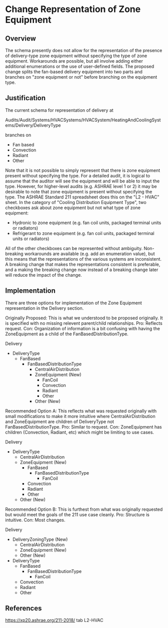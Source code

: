 # Change Representation of Zone Equipment #

## Overview ##
The schema presently does not allow for the representation of the presence of delivery-type zone equipment without specifying the type of zone equipment. Workarounds are possible, but all involve adding either additional enumerations or the use of user-defined fields. The proposed change splits the fan-based delivery equipment into two parts and branches on "zone equipment or not" before branching on the equipment type. 

## Justification ##
The current schema for representation of delivery at

Audits/Audit/Systems/HVACSystems/HVACSystem/HeatingAndCoolingSystems/Delivery/DeliveryType

branches on

  * Fan based
  * Convection
  * Radiant 
  * Other

Note that it is not possible to simply represent that there is zone equipment present without specifying the type. For a detailed audit, it is logical to assume that the auditor will see the equipment and will be able to input the type. However, for higher-level audits (e.g. ASHRAE level 1 or 2) it may be desirable to note that zone equipment is present without specifying the type. The ASHRAE Standard 211 spreadsheet does this on the "L2 - HVAC" sheet. In the category of "Cooling Distribution Equipment Type", two checkboxes ask about zone equipment but not what type of zone equipment:

  * Hydronic to zone equipment (e.g. fan coil units, packaged terminal units or radiators)
  * Refrigerant to zone equipment (e.g. fan coil units, packaged terminal units or radiators)

All of the other checkboxes can be represented without ambiguity. Non-breaking workarounds are available (e.g. add an enumeration value), but this means that the representations of the various systems are inconsistent. A breaking change that makes the representations consistent is preferable, and a making the breaking change now instead of a breaking change later will reduce the impact of the change.

## Implementation ##
There are three options for implementation of the Zone Equipment representation in the Delivery section. 

Originally Proposed: This is what we understood to be proposed originally. It is specified with no missing relevent parent/child relationships. Pro: Reflects request. Con: Organization of information is a bit confusing with having the ZoneEquipment as a child of the  FanBasedDistributionType.

Delivery  
- DeliveryType  
  - FanBased  
    - FanBasedDistributionType  
       - CentralAirDistribution   
       - ZoneEquipment (New)  
          - FanCoil  
          - Convection  
          - Radiant  
          - Other  
        - Other (New)  

Recommended Option A: This reflects what was requested originally with small modifications to make it more intuitive where CentralAirDistribution and ZoneEquipment are children of DeliveryType not FanBasedDistributionType. Pro: Similar to request. Con: ZoneEquipment has children (Convection, Radiant, etc) which might be limiting to use cases. 

Delivery  
- DeliveryType  
  - CentralAirDistribution  
  - ZoneEquipment (New)  
     - FanBased  
       - FanBasedDistributionType   
            - FanCoil  
     - Convection  
     - Radiant  
     - Other  
  - Other (New)  

Recommended Option B: This is furthest from what was originally requested but would meet the goals of the 211 use case cleanly. Pro: Structure is intuitive. Con: Most changes.   		

Delivery  
- DeliveryZoningType (New)  
  - CentralAirDistribution   
  - ZoneEquipment (New)    
  - Other (New)  
- DeliveryType  
  - FanBased  
     - FanBasedDistributionType   
       - FanCoil  
  - Convection  
  - Radiant  
  - Other  

## References ##
https://xp20.ashrae.org/211-2018/ tab L2-HVAC